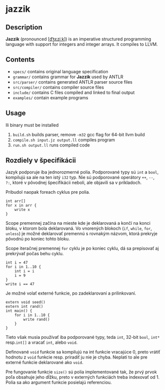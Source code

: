 jazzik
======

Description
-----------

**Jazzik** (pronounced \[[d͡ʒɛziːk](http://en.wikipedia.org/wiki/International_Phonetic_Alphabet)\])
is an imperative structured programming language
with support for integers and integer arrays.
It compiles to LLVM.

Contents
--------

* `specs/` contains original language specification
* `grammar/` contains grammar for **Jazzik** used by ANTLR
* `src/parser/` contains generated ANTLR parser source files
* `src/compiler/` contains compiler source files
* `include/` contains C files compiled and linked to final output
* `examples/` contain example programs

Usage
-----

lli binary must be installed

1. `build.sh` builds parser, remove `-m32` gcc flag for 64-bit llvm build
2. `compile.sh input.jz output.ll` compiles program
3. `run.sh output.ll` runs compiled code

Rozdiely v špecifikácii
-----------------------

Jazyk podporuje iba jednorozmerné polia.
Podporované typy sú `int` a `bool`, kompilujú sa ale na ten istý `i32` typ.
Nie sú podporované operátory `++`, `--`, `?:`, ktoré v pôvodnej špecifikácii neboli,
ale objavili sa v príkladoch.

Pribudol naopak foreach cyklus pre polia.

```
int arr[]
for x in arr {
    write x
}
```

Scope premennej začína na mieste kde je deklarovaná a končí
na konci bloku, v ktorom bola deklarovaná.
Vo vnorených blokoch (`if`, `while`, `for`, `unless`) je možné deklarovať
premennú s rovnakým názvom, ktorá prekryje pôvodnú po koniec tohto bloku.

Scope iteračnej premennej `for` cyklu je po koniec cyklu, dá sa prepisovať
aj prekrývať počas behu cyklu.

```
int i = 47
for i in 1..10 {
    int i = i
    i = 9
}
write i == 47
```

Je možné volať externé funkcie, po zadeklarovaní a prilinkovaní.

```
extern void seed()
extern int rand()
int main() {
    for i in 1..10 {
        write rand()
    }
}
```

Tieto však musia používať iba podporované typy,
teda `int`, 32-bit `bool`, `int*` resp.`int[]`
a vracať `int`, alebo `void`.

Definované `void` funkcie sa kompilujú na int funkcie vracajúce 0,
preto vrátiť hodnotu z `void` funkcie resp. priradiť ju nie je chyba.
Neplatí to ale pre externé funkcie deklarované ako `void`.

Pre fungovanie funkcie `size()` sú polia implementované tak, že prvý prvok poľa
obsahuje jeho dĺžku, preto v externých funkciách treba indexovať od 1.
Polia sa ako argument funkcie posielajú referenciou.

